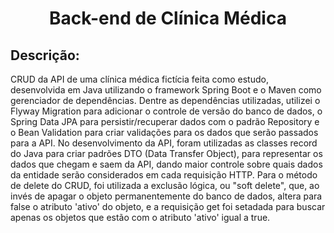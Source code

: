 <h1 align="center"> Back-end de Clínica Médica </h1>

<h2>Descrição:</h2>

<p>CRUD da API de uma clínica médica fictícia feita como estudo, desenvolvida em Java utilizando o framework Spring Boot e o Maven como gerenciador de dependências. Dentre as dependências utilizadas, utilizei o Flyway Migration para adicionar o controle de versão do banco de dados, o Spring Data JPA para persistir/recuperar dados com o padrão Repository e o Bean Validation para criar validações para os dados que serão passados para a API. No desenvolvimento da API, foram utilizadas as classes record do Java para criar padrões DTO (Data Transfer Object), para representar os dados que chegam e saem da API, dando maior controle sobre quais dados da entidade serão considerados em cada requisição HTTP. Para o método de delete do CRUD, foi utilizada a exclusão lógica, ou "soft delete", que, ao invés de apagar o objeto permanentemente do banco de dados, altera para false o atributo 'ativo' do objeto, e a requisição get foi setadada para buscar apenas os objetos que estão com o atributo 'ativo' igual a true.</p>




